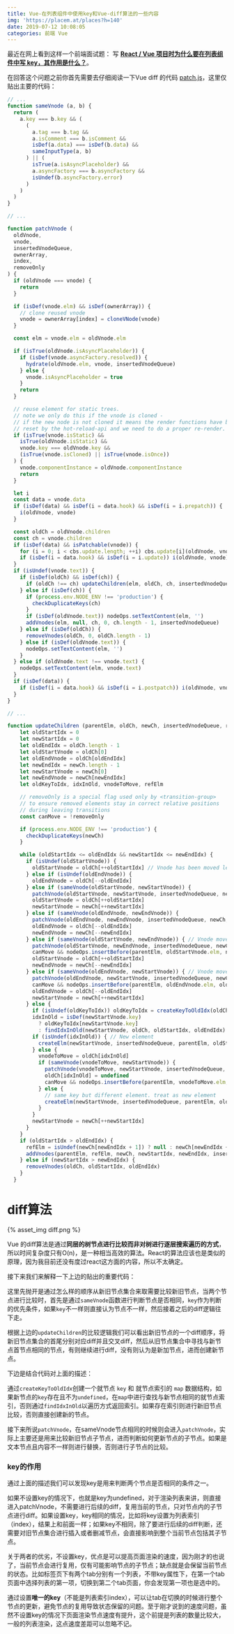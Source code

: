 ```yaml
---
title: Vue-在列表组件中使用key和Vue-diff算法的一些内容
img: 'https://placem.at/places?h=140'
date: 2019-07-12 10:08:05
categories: 前端 Vue
---
```


最近在网上看到这样一个前端面试题： 写 [**React / Vue 项目时为什么要在列表组件中写 key，其作用是什么？**](https://github.com/Advanced-Frontend/Daily-Interview-Question/issues/1)。

在回答这个问题之前你首先需要去仔细阅读一下Vue diff 的代码 [patch.js](https://github.com/vuejs/vue/blob/dev/src/core/vdom/patch.js#L424)，这里仅贴出主要的代码：

```js
// ...
function sameVnode (a, b) {
  return (
    a.key === b.key && (
      (
        a.tag === b.tag &&
        a.isComment === b.isComment &&
        isDef(a.data) === isDef(b.data) &&
        sameInputType(a, b)
      ) || (
        isTrue(a.isAsyncPlaceholder) &&
        a.asyncFactory === b.asyncFactory &&
        isUndef(b.asyncFactory.error)
      )
    )
  )
}

// ...

function patchVnode (
  oldVnode,
  vnode,
  insertedVnodeQueue,
  ownerArray,
  index,
  removeOnly
) {
  if (oldVnode === vnode) {
    return
  }

  if (isDef(vnode.elm) && isDef(ownerArray)) {
    // clone reused vnode
    vnode = ownerArray[index] = cloneVNode(vnode)
  }

  const elm = vnode.elm = oldVnode.elm

  if (isTrue(oldVnode.isAsyncPlaceholder)) {
    if (isDef(vnode.asyncFactory.resolved)) {
      hydrate(oldVnode.elm, vnode, insertedVnodeQueue)
    } else {
      vnode.isAsyncPlaceholder = true
    }
    return
  }

  // reuse element for static trees.
  // note we only do this if the vnode is cloned -
  // if the new node is not cloned it means the render functions have been
  // reset by the hot-reload-api and we need to do a proper re-render.
  if (isTrue(vnode.isStatic) &&
    isTrue(oldVnode.isStatic) &&
    vnode.key === oldVnode.key &&
    (isTrue(vnode.isCloned) || isTrue(vnode.isOnce))
  ) {
    vnode.componentInstance = oldVnode.componentInstance
    return
  }

  let i
  const data = vnode.data
  if (isDef(data) && isDef(i = data.hook) && isDef(i = i.prepatch)) {
    i(oldVnode, vnode)
  }

  const oldCh = oldVnode.children
  const ch = vnode.children
  if (isDef(data) && isPatchable(vnode)) {
    for (i = 0; i < cbs.update.length; ++i) cbs.update[i](oldVnode, vnode)
    if (isDef(i = data.hook) && isDef(i = i.update)) i(oldVnode, vnode)
  }
  if (isUndef(vnode.text)) {
    if (isDef(oldCh) && isDef(ch)) {
      if (oldCh !== ch) updateChildren(elm, oldCh, ch, insertedVnodeQueue, removeOnly)
    } else if (isDef(ch)) {
      if (process.env.NODE_ENV !== 'production') {
        checkDuplicateKeys(ch)
      }
      if (isDef(oldVnode.text)) nodeOps.setTextContent(elm, '')
      addVnodes(elm, null, ch, 0, ch.length - 1, insertedVnodeQueue)
    } else if (isDef(oldCh)) {
      removeVnodes(oldCh, 0, oldCh.length - 1)
    } else if (isDef(oldVnode.text)) {
      nodeOps.setTextContent(elm, '')
    }
  } else if (oldVnode.text !== vnode.text) {
    nodeOps.setTextContent(elm, vnode.text)
  }
  if (isDef(data)) {
    if (isDef(i = data.hook) && isDef(i = i.postpatch)) i(oldVnode, vnode)
  }
}

// ...

function updateChildren (parentElm, oldCh, newCh, insertedVnodeQueue, removeOnly) {
    let oldStartIdx = 0
    let newStartIdx = 0
    let oldEndIdx = oldCh.length - 1
    let oldStartVnode = oldCh[0]
    let oldEndVnode = oldCh[oldEndIdx]
    let newEndIdx = newCh.length - 1
    let newStartVnode = newCh[0]
    let newEndVnode = newCh[newEndIdx]
    let oldKeyToIdx, idxInOld, vnodeToMove, refElm

    // removeOnly is a special flag used only by <transition-group>
    // to ensure removed elements stay in correct relative positions
    // during leaving transitions
    const canMove = !removeOnly

    if (process.env.NODE_ENV !== 'production') {
      checkDuplicateKeys(newCh)
    }

    while (oldStartIdx <= oldEndIdx && newStartIdx <= newEndIdx) {
      if (isUndef(oldStartVnode)) {
        oldStartVnode = oldCh[++oldStartIdx] // Vnode has been moved left
      } else if (isUndef(oldEndVnode)) {
        oldEndVnode = oldCh[--oldEndIdx]
      } else if (sameVnode(oldStartVnode, newStartVnode)) {
        patchVnode(oldStartVnode, newStartVnode, insertedVnodeQueue, newCh, newStartIdx)
        oldStartVnode = oldCh[++oldStartIdx]
        newStartVnode = newCh[++newStartIdx]
      } else if (sameVnode(oldEndVnode, newEndVnode)) {
        patchVnode(oldEndVnode, newEndVnode, insertedVnodeQueue, newCh, newEndIdx)
        oldEndVnode = oldCh[--oldEndIdx]
        newEndVnode = newCh[--newEndIdx]
      } else if (sameVnode(oldStartVnode, newEndVnode)) { // Vnode moved right
        patchVnode(oldStartVnode, newEndVnode, insertedVnodeQueue, newCh, newEndIdx)
        canMove && nodeOps.insertBefore(parentElm, oldStartVnode.elm, nodeOps.nextSibling(oldEndVnode.elm))
        oldStartVnode = oldCh[++oldStartIdx]
        newEndVnode = newCh[--newEndIdx]
      } else if (sameVnode(oldEndVnode, newStartVnode)) { // Vnode moved left
        patchVnode(oldEndVnode, newStartVnode, insertedVnodeQueue, newCh, newStartIdx)
        canMove && nodeOps.insertBefore(parentElm, oldEndVnode.elm, oldStartVnode.elm)
        oldEndVnode = oldCh[--oldEndIdx]
        newStartVnode = newCh[++newStartIdx]
      } else {
        if (isUndef(oldKeyToIdx)) oldKeyToIdx = createKeyToOldIdx(oldCh, oldStartIdx, oldEndIdx)
        idxInOld = isDef(newStartVnode.key)
          ? oldKeyToIdx[newStartVnode.key]
          : findIdxInOld(newStartVnode, oldCh, oldStartIdx, oldEndIdx)
        if (isUndef(idxInOld)) { // New element
          createElm(newStartVnode, insertedVnodeQueue, parentElm, oldStartVnode.elm, false, newCh, newStartIdx)
        } else {
          vnodeToMove = oldCh[idxInOld]
          if (sameVnode(vnodeToMove, newStartVnode)) {
            patchVnode(vnodeToMove, newStartVnode, insertedVnodeQueue, newCh, newStartIdx)
            oldCh[idxInOld] = undefined
            canMove && nodeOps.insertBefore(parentElm, vnodeToMove.elm, oldStartVnode.elm)
          } else {
            // same key but different element. treat as new element
            createElm(newStartVnode, insertedVnodeQueue, parentElm, oldStartVnode.elm, false, newCh, newStartIdx)
          }
        }
        newStartVnode = newCh[++newStartIdx]
      }
    }
    if (oldStartIdx > oldEndIdx) {
      refElm = isUndef(newCh[newEndIdx + 1]) ? null : newCh[newEndIdx + 1].elm
      addVnodes(parentElm, refElm, newCh, newStartIdx, newEndIdx, insertedVnodeQueue)
    } else if (newStartIdx > newEndIdx) {
      removeVnodes(oldCh, oldStartIdx, oldEndIdx)
    }
  }

```

# diff算法

{% asset_img diff.png %}

Vue 的diff算法是通过**同层的树节点进行比较而非对树进行逐层搜索遍历的方式**，所以时间复杂度只有O(n)，是一种相当高效的算法。React的算法应该也是类似的原理，因为我目前还没有度过react这方面的内容，所以不太确定。

接下来我们来解释一下上边的贴出的重要代码：

这里先抛开是通过怎么样的顺序从新旧节点集合来取需要比较新旧节点，当两个节点进行比较时，首先是通过`sameVnode`函数进行判断节点是否相同，`key`作为判断的优先条件，如果`key`不一样则直接认为节点不一样，然后接着之后的diff逻辑往下走。

根据上边的`updateChildren`的比较逻辑我们可以看出新旧节点的一个diff顺序，将新旧节点集合的首尾分别对应diff并且交叉diff，然后从旧节点集合中寻找与新节点首节点相同的节点，有则继续进行diff，没有则认为是新加节点，进而创建新节点。

下边是结合代码对上面的描述：

通过`createKeyToOldIdx`创建一个就节点 `key` 和 就节点索引的 `map` 数据结构，如果新节点的`key`存在且不为`undefined`，在`map`中进行查找与新节点相同的就节点索引，否则通过`findIdxInOld`以遍历方式返回索引。如果存在索引则进行新旧节点比较，否则直接创建新的节点。

接下来所说`patchVnode`，在sameVnode节点相同的时候则会进入`patchVnode`，实际上主要还是用来比较新旧节点子节点，进而判断如何更新节点的子节点。如果是文本节点且内容不一样则进行替换，否则进行子节点的比较。

### key的作用

通过上面的描述我们可以发现key是用来判断两个节点是否相同的条件之一。

如果不设置key的情况下，也就是key为undefined，对于渲染列表来讲，则直接进入patchVnode，不需要进行后续的diff，复用当前的节点，只对节点内的子节点进行diff。如果设置key，key相同的情况，比如将key设置为列表索引（index），结果上和前面一样；如果key不相同，除了要进行后续的diff判断，还需要对旧节点集合进行插入或者删减节点，会直接影响到整个当前节点包括其子节点。

关于两者的优劣，不设置key，优点是可以提高页面渲染的速度，因为刚才的也说了，当前节点会进行复用，仅有可能影响节点的子节点；缺点就是会保留当前节点的状态。比如标签页下有两个tab分别有一个列表，不带key属性下，在第一个tab页面中选择列表的第一项，切换到第二个tab页面，你会发现第一项也是选中的。

通过设置**唯一的key**（不能是列表索引index），可以让tab在切换的时候进行整个节点的更新，避免节点的复用导致状态保留的问题。至于刚才说到的速度问题，虽然不设置key的情况下页面渲染节点速度有提升，这个前提是列表的数量比较大，一般的列表渲染，这点速度差距可以忽略不记。


